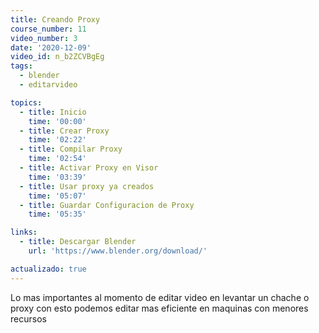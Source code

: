 ```yaml
---
title: Creando Proxy
course_number: 11
video_number: 3
date: '2020-12-09'
video_id: n_b2ZCVBgEg
tags:
  - blender
  - editarvideo

topics:
  - title: Inicio
    time: '00:00'
  - title: Crear Proxy
    time: '02:22'
  - title: Compilar Proxy
    time: '02:54'
  - title: Activar Proxy en Visor
    time: '03:39'
  - title: Usar proxy ya creados
    time: '05:07'
  - title: Guardar Configuracion de Proxy
    time: '05:35'

links:
  - title: Descargar Blender
    url: 'https://www.blender.org/download/'

actualizado: true
---
```


Lo mas importantes al momento de editar video en levantar un chache o proxy con esto podemos editar mas eficiente en maquinas con menores recursos
